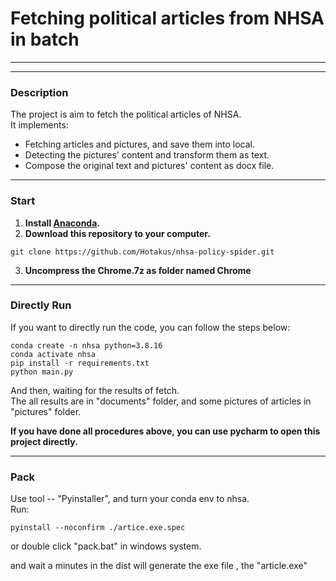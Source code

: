 # Fetching political articles from NHSA in batch

---

---

### Description
The project is aim to fetch the political articles of NHSA.  
It implements:
- Fetching articles and pictures, and save them into local.
- Detecting the pictures' content and transform them as text.
- Compose the original text and pictures' content as docx file.

---
### Start
1. **Install [Anaconda](https://www.anaconda.com/download/).**  
2. **Download this repository to your computer.**
```shell
git clone https://github.com/Hotakus/nhsa-policy-spider.git
```
3. **Uncompress the Chrome.7z as folder named Chrome**
---
### Directly Run
If you want to directly run the code, you can follow the steps below:

```shell
conda create -n nhsa python=3.8.16
conda activate nhsa
pip install -r requirements.txt
python main.py
```
And then, waiting for the results of fetch.  
The all results are in "documents" folder, and some pictures of articles in 
"pictures" folder.

**If you have done all procedures above,  you can use pycharm to open this project directly.**

---
### Pack
Use tool -- "Pyinstaller", and turn your conda env to nhsa.   
Run:
```shell
pyinstall --noconfirm ./artice.exe.spec
```
or double click "pack.bat" in windows system.

and wait a minutes in the dist will generate the exe file
, the "article.exe"

